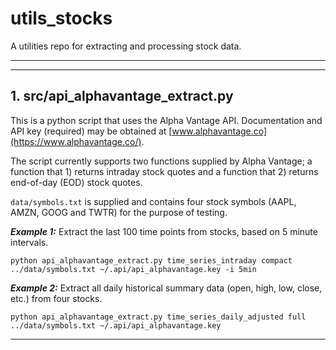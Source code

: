 # utils_stocks
A utilities repo for extracting and processing stock data.

-----------
-----------

## 1. src/api_alphavantage_extract.py

This is a python script that uses the Alpha Vantage API. Documentation and API key (required) may be obtained at [www.alphavantage.co](https://www.alphavantage.co/).

The script currently supports two functions supplied by Alpha Vantage; a function that 1) returns intraday stock quotes and a function that 2) returns end-of-day (EOD) stock quotes.

`data/symbols.txt` is supplied and contains four stock symbols (AAPL, AMZN, GOOG and TWTR) for the purpose of testing.


***Example 1:*** Extract the last 100 time points from stocks, based on 5 minute intervals.
```
python api_alphavantage_extract.py time_series_intraday compact ../data/symbols.txt ~/.api/api_alphavantage.key -i 5min 
```

***Example 2:*** Extract all daily historical summary data (open, high, low, close, etc.) from four stocks.
```
python api_alphavantage_extract.py time_series_daily_adjusted full ../data/symbols.txt ~/.api/api_alphavantage.key
```

-----------
